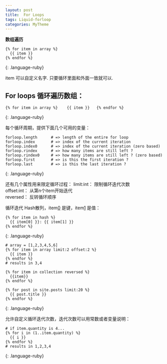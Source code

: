 ```yaml
---
layout: post
title:  For Loops
tags: Liquid-forloop
categories: MyTheme
---
```


**数组遍历**
~~~
{% for item in array %}
  {{ item }}
{% endfor %}
~~~
{: .language-ruby}

item 可以自定义名字. 只要循环里面和外面一致就可以.




## For loops 循环遍历数组：
~~~
{% for item in array %}    {{ item }}   {% endfor %}
~~~
{: .language-ruby}

每个循环周期，提供下面几个可用的变量：
~~~
forloop.length      # => length of the entire for loop
forloop.index       # => index of the current iteration
forloop.index0      # => index of the current iteration (zero based)
forloop.rindex      # => how many items are still left ?
forloop.rindex0     # => how many items are still left ? (zero based)
forloop.first       # => is this the first iteration ?
forloop.last        # => is this the last iteration ?
~~~
{: .language-ruby}

还有几个属性用来限定循环过程：
limit:int： 限制循环迭代次数  
offset:int： 从第n个item开始迭代  
reversed： 反转循环顺序


循环迭代 Hash散列，item[0]() 是键，item[1]() 是值：
~~~
{% for item in hash %}
  {{ item[0] }}: {{ item[1] }}
{% endfor %}
~~~
{: .language-ruby}


~~~
# array = [1,2,3,4,5,6]
{% for item in array limit:2 offset:2 %}
  {{ item }}
{% endfor %}
# results in 3,4

{% for item in collection reversed %}
  {{item}}
{% endfor %}

{% for post in site.posts limit:20 %}
  {{ post.title }}
{% endfor %}
~~~
{: .language-ruby}

允许自定义循环迭代次数，迭代次数可以用常数或者变量说明：

~~~
# if item.quantity is 4...
{% for i in (1..item.quantity) %}
  {{ i }}
{% endfor %}
# results in 1,2,3,4
~~~
{: .language-ruby}




